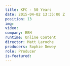```yaml
---
title: KFC - 50 Years
date: 2015-04-02 13:35:00 Z
position: 13
img: 
video: 
company: BBH
runtime: Online Content
director: Matt Laroche
producers: Sophie Dewey
role: Producer
is-featured: 
---
```



